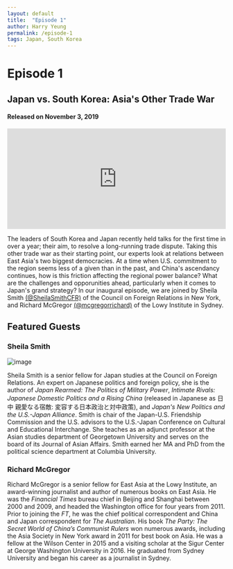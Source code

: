 ```yaml
---
layout: default
title:  "Episode 1"
author: Harry Yeung
permalink: /episode-1
tags: Japan, South Korea
---
```


# Episode 1
## Japan vs. South Korea: Asia's Other Trade War
#### Released on November 3, 2019

<iframe src="https://open.spotify.com/embed-podcast/episode/4dlKfIhYIz1MiPs0FGsetM" width="100%" height="232" frameborder="0" allowtransparency="true" allow="encrypted-media"></iframe>

The leaders of South Korea and Japan recently held talks for the first time in over a year; their aim, to resolve a long-running trade dispute. Taking this other trade war as their starting point, our experts look at relations between East Asia's two biggest democracies. At a time when U.S. commitment to the region seems less of a given than in the past, and China's ascendancy continues, how is this friction affecting the regional power balance? What are the challenges and opporunities ahead, particularly when it comes to Japan's grand strategy? In our inaugural episode, we are joined by Sheila Smith [(@SheilaSmithCFR)](https://twitter.com/SheilaSmithCFR) of the Council on Foreign Relations in New York, and Richard McGregor [(@mcgregorrichard)](https://twitter.com/mcgregorrichard) of the Lowy Institute in Sydney. 

## Featured Guests

### Sheila Smith

![image](https://user-images.githubusercontent.com/67763587/89743812-90890780-da5b-11ea-823e-c4098bc45173.png) 

Sheila Smith is a senior fellow for Japan studies at the Council on Foreign Relations. An expert on Japanese politics and foreign policy, she is the author of *Japan Rearmed: The Politics of Military Power*, *Intimate Rivals: Japanese Domestic Politics and a Rising China* (released in Japanese as 日中 親愛なる宿敵: 変容する日本政治と対中政策), and *Japan's New Politics and the U.S.-Japan Alliance*. Smith is chair of the Japan-U.S. Friendship Commission and the U.S. advisors to the U.S.-Japan Conference on Cultural and Educational Interchange. She teaches as an adjunct professor at the Asian studies department of Georgetown University and serves on the board of its Journal of Asian Affairs. Smith earned her MA and PhD from the political science department at Columbia University.

### Richard McGregor

Richard McGregor is a senior fellow for East Asia at the Lowy Institute, an award-winning journalist and author of numerous books on East Asia. He was the *Financial Times* bureau chief in Beijing and Shanghai between 2000 and 2009, and headed the Washington office for four years from 2011. Prior to joining the *FT*, he was the chief political correspondent and China and Japan correspondent for *The Australian*. His book *The Party: The Secret World of China’s Communist Rulers* won numerous awards, including the Asia Society in New York award in 2011 for best book on Asia. He was a fellow at the Wilson Center in 2015 and a visiting scholar at the Sigur Center at George Washington University in 2016. He graduated from Sydney University and began his career as a journalist in Sydney. 
